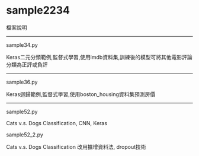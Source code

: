# sample2234

檔案說明

---------------
sample34.py

Keras二元分類範例,監督式學習,使用imdb資料集,訓練後的模型可將其他電影評論分類為正評或負評



---------------
sample36.py

Keras迴歸範例,監督式學習,使用boston_housing資料集預測房價



---------------
sample52.py

Cats v.s. Dogs Classification, CNN, Keras

sample52_2.py

Cats v.s. Dogs Classification 改用擴增資料法, dropout技術
